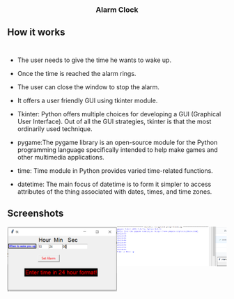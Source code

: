<h3 align="center">Alarm Clock</h3>

## How it works <br><br>
- The user needs to give the time he wants to wake up.
- Once the time is reached the alarm rings.
- The user can close the window to stop the alarm.
- It offers a user friendly GUI using tkinter module.

- Tkinter: Python offers multiple choices for developing a GUI (Graphical User Interface). Out of all the GUI strategies, tkinter is that the most ordinarily used     technique. 
- pygame:The pygame library is an open-source module for the Python programming language specifically intended to help  make games and other multimedia applications.
- time: Time module in Python provides varied time-related functions. 
- datetime: The main focus of datetime is to form it simpler to access attributes of the thing associated with dates, times, and time zones.

## Screenshots
<img src="https://raw.githubusercontent.com/Anupreetadas/Alarm/main/assets/pic1.PNG" width="50%" align="left" >
<img src="https://raw.githubusercontent.com/Anupreetadas/Alarm/main/assets/pic2.PNG" width="50%" align="left" >

